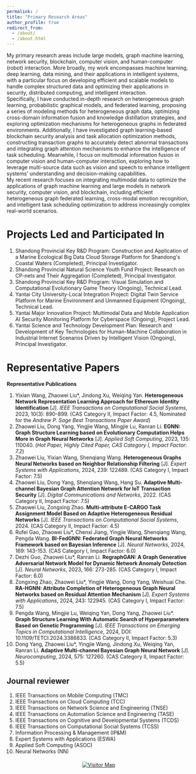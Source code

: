 ```yaml
---
permalink: /
title: "Primary Research Areas"
author_profile: true
redirect_from: 
  - /about/
  - /about.html
---
```


  My primary research areas include large models, graph machine learning, network security, blockchain, computer vision, and human-computer (robot) interaction. More broadly, my work encompasses machine learning, deep learning, data mining, and their applications in intelligent systems, with a particular focus on developing efficient and scalable models to handle complex structured data and optimizing their applications in security, distributed computing, and intelligent interaction.  
  Specifically, I have conducted in-depth research on heterogeneous graph learning, probabilistic graphical models, and federated learning, proposing a series of modeling methods for heterogeneous graph data, optimizing cross-domain information fusion and knowledge distillation strategies, and exploring optimization mechanisms for heterogeneous graphs in federated environments. Additionally, I have investigated graph learning-based blockchain security analysis and task allocation optimization methods, constructing transaction graphs to accurately detect abnormal transactions and integrating graph attention mechanisms to enhance the intelligence of task scheduling. Meanwhile, I focus on multimodal information fusion in computer vision and human-computer interaction, exploring how to leverage multi-source data such as vision and speech to enhance intelligent systems' understanding and decision-making capabilities.  
  My recent research focuses on integrating multimodal data to optimize the applications of graph machine learning and large models in network security, computer vision, and blockchain, including efficient heterogeneous graph federated learning, cross-modal emotion recognition, and intelligent task scheduling optimization to address increasingly complex real-world scenarios.

Projects Led and Participated In
======
1. Shandong Provincial Key R&D Program: Construction and Application of a Marine Ecological Big Data Cloud Storage Platform for Shandong's Coastal Waters (Completed), Principal Investigator.
2. Shandong Provincial Natural Science Youth Fund Project: Research on CP-nets and Their Aggregation (Completed), Principal Investigator.
3. Shandong Provincial Key R&D Program: Visual Simulation and Computational Evolutionary Game Theory (Ongoing), Technical Lead.
4. Yantai City University-Local Integration Project: Digital Twin Service Platform for Marine Environment and Unmanned Equipment (Ongoing), Technical Lead.
5. Yantai Major Innovation Project: Multimodal Data and Mobile Application AI Security Monitoring Platform for Cyberspace (Ongoing), Project Lead.
6. Yantai Science and Technology Development Plan: Research and Development of Key Technologies for Human-Machine Collaboration in Industrial Internet Scenarios Driven by Intelligent Vision (Ongoing), Principal Investigator.

Representative Papers
======
**Representative Publications**  

1. Yixian Wang, Zhaowei Liu*, Jindong Xu, Weiqing Yan. **Heterogeneous Network Representation Learning Approach for Ethereum Identity Identification** [J]. *IEEE Transactions on Computational Social Systems*, 2023, 10(3): 890-899. (CAS Category II, Impact Factor: 4.5, Nominated for the *Andrew P. Sage Best Transactions Paper Award*)
2. Zhaowei Liu, Dong Yang, Yingjie Wang, Mingjie Lu, Ranran Li. **EGNN: Graph Structure Learning based on Evolutionary Computation Helps More in Graph Neural Networks** [J]. *Applied Soft Computing*, 2023, 135: 110040. (*Hot Paper, Highly Cited Paper, CAS Category I, Impact Factor: 7.2*)
3. Zhaowei Liu, Yixian Wang, Shenqiang Wang. **Heterogeneous Graphs Neural Networks based on Neighbor Relationship Filtering** [J]. *Expert Systems with Applications*, 2024, 239: 122489. (CAS Category I, Impact Factor: 7.5)
4. Zhaowei Liu, Dong Yang, Shenqiang Wang, Hang Su. **Adaptive Multi-channel Bayesian Graph Attention Network for IoT Transaction Security** [J]. *Digital Communications and Networks*, 2022. (CAS Category II, Impact Factor: 7.5)
5. Zhaowei Liu, Zongxing Zhao. **Multi-attribute E-CARGO Task Assignment Model Based on Adaptive Heterogeneous Residual Networks** [J]. *IEEE Transactions on Computational Social Systems*, 2024. (CAS Category II, Impact Factor: 4.5)
6. Rufei Gao, Zhaowei Liu*, Chenxi Jiang, Yingjie Wang, Shenqiang Wang, Pengda Wang. **BI-FedGNN: Federated Graph Neural Networks Framework based on Bayesian Inference** [J]. *Neural Networks*, 2024, 169: 143-153. (CAS Category I, Impact Factor: 6.0)
7. Dezhi Guo, Zhaowei Liu*, Ranran Li. **RegraphGAN: A Graph Generative Adversarial Network Model for Dynamic Network Anomaly Detection** [J]. *Neural Networks*, 2023, 166: 273-285. (CAS Category I, Impact Factor: 6.0)
8. Zongxing Zhao, Zhaowei Liu*, Yingjie Wang, Dong Yang, Weishuai Che. **RA-HGNN: Attribute Completion of Heterogeneous Graph Neural Networks based on Residual Attention Mechanism** [J]. *Expert Systems with Applications*, 2024, 243: 122945. (CAS Category I, Impact Factor: 7.5)
9. Pengda Wang, Mingjie Lu, Weiqing Yan, Dong Yang, Zhaowei Liu*. **Graph Structure Learning With Automatic Search of Hyperparameters Based on Genetic Programming** [J]. *IEEE Transactions on Emerging Topics in Computational Intelligence*, 2024, DOI: 10.1109/TETCI.2024.3386833. (CAS Category II, Impact Factor: 5.3)
10. Dong Yang, Zhaowei Liu*, Yingjie Wang, Jindong Xu, Weiqing Yan, Ranran Li. **Adaptive Multi-channel Bayesian Graph Neural Network** [J]. *Neurocomputing*, 2024, 575: 127260. (CAS Category II, Impact Factor: 5.5)

Journal reviewer
------
1. IEEE Transactions on Mobile Computing (TMC)
2. IEEE Transactions on Cloud Computing (TCC)  
3. IEEE Transactions on Network Science and Engineering (TNSE)
4. IEEE Transactions on Automation Science and Engineering (TASE) 
5. IEEE Transactions on Cognitive and Developmental Systems (TCDS)  
6. IEEE Transactions on Computational Social Systems (TCSS)
7. Information Processing & Management (IP&M) 
8. Expert Systems with Applications (ESWA) 
9. Applied Soft Computing (ASOC) 
10. Neural Networks (NN) 


<div style="text-align: center; margin-top: 20px;">
  <a href="https://info.flagcounter.com/" target="_blank">
    <img src="https://s01.flagcounter.com/map/eC8X/size_l/txt_000000/border_FFFFFF/pageviews_1/viewers_0/flags_20/" 
         alt="Visitor Map" border="0" style="max-width: 100%; height: auto;">
  </a>
</div>

